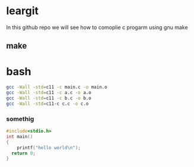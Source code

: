 # leargit

In this github repo we will see how to comoplie c progarm using gnu make


## make 

# bash 
```bash
gcc -Wall -std=c11 -c main.c -o main.o
gcc -Wall -std=c11 -c a.c -o a.o
gcc -Wall -std=c11 -c b.c -o b.o
gcc -Wall -std=c11-c c.c -o c.o

```
### somethig 

```c
#include<stdio.h>
int main()
{
    printf("hello world\n");
  return 0;
}
```